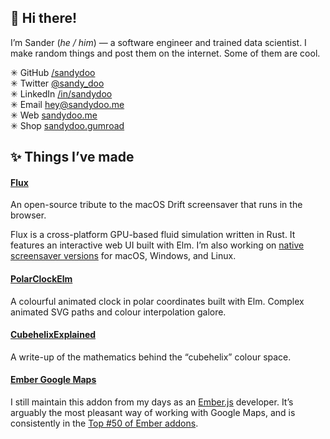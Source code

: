 ## 👋 Hi there!
I’m Sander (_he / him_) — a software engineer and trained data scientist. I make random things and post them on the internet. Some of them are cool.

✳︎ GitHub [/sandydoo](https://github.com/sandydoo/) \
✳︎ Twitter [@sandy_doo](https://twitter.com/sandy_doo/) \
✳︎ LinkedIn [/in/sandydoo](www.linkedin.com/in/sandydoo/) \
✳︎ Email [hey@sandydoo.me](mailto://hey@sandydoo.me) \
✳︎ Web [sandydoo.me](https://sandydoo.me/) \
✳︎ Shop [sandydoo.gumroad](https://sandydoo.gumroad.com/)

## ✨ Things I’ve made

#### [Flux](https://github.com/sandydoo/flux)
An open-source tribute to the macOS Drift screensaver that runs in the browser.

Flux is a cross-platform GPU-based fluid simulation written in Rust. It features an interactive web UI built with Elm.
I’m also working on [native screensaver versions](https://github.com/sandydoo/flux-screensavers) for macOS, Windows, and Linux.

#### [PolarClockElm](https://github.com/sandydoo/PolarClockElm)
A colourful animated clock in polar coordinates built with Elm. Complex animated
SVG paths and colour interpolation galore.

#### [CubehelixExplained](https://github.com/sandydoo/CubehelixExplained)
A write-up of the mathematics behind the “cubehelix” colour space.

#### [Ember Google Maps](https://github.com/sandydoo/ember-google-maps)
I still maintain this addon from my days as an [Ember.js](https://github.com/emberjs/ember.js) developer.
It’s arguably the most pleasant way of working with Google Maps,
and is consistently in the [Top \#50 of Ember addons](https://emberobserver.com/lists/top-addons).

<!--

Here are some ideas to get you started:

- 🔭 I’m currently working on ...
- 🌱 I’m currently learning ...
- 👯 I’m looking to collaborate on ...
- 🤔 I’m looking for help with ...
- 💬 Ask me about ...
- 📫 How to reach me: ...
- 😄 Pronouns: ...
- ⚡ Fun fact: ...

-->
